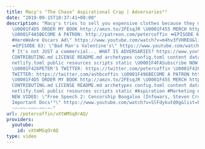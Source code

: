 ```yaml
---
title: Macy's "The Chase" Aspirational Crap | Adversaries⁶⁵
date: "2019-09-15T10:37:41+08:00"
description: "Macy's tries to sell you expensive clothes because they make you better!
  \U0001F4D5 ORDER MY BOOK http://amzn.to/2FEsqJR \U0001F455 MERCH https://www.teepublic.com/stores/peter-coffin
  \U0001F4A5BECOME A PATRON: http://patreon.com/petercoffin ⏪EPISODE 64: \"Twitter's
  #HereWeAre Oscars Ad\" https://www.youtube.com/watch?v=m4hv3fVHREU&list=PL9oHQnEByWyXeSTT3Vm3oyTR-e3Tg0Vj0
  ⏪EPISODE 63: \"Bad Man's Valentine's\" https://www.youtube.com/watch?v=ALme06tTOAg&list=PL9oHQnEByWyXeSTT3Vm3oyTR-e3Tg0Vj0
  ❓ It's not JUST a commercial... WHAT IS ADVERSARIES? https://www.youtube.com/watch?v=eiyOLXfOin4&index=3&list=PL9oHQnEByWyXeSTT3Vm3oyTR-e3Tg0Vj0
  CONTRIBUTING.md LICENSE README.md archetypes config.toml content data i18n layouts
  netlify.toml public resources scripts static \U0001F4FASubscribe NOW! http://petercoff.in/subscribe
  \U0001F426PETER'S TWITTER: https://twitter.com/petercoffin \U0001F426ASHLEIGH'S
  TWITTER: https://twitter.com/ashbcoffin \U0001F496BECOME A PATRON http://patreon.com/petercoffin
  \U0001F4D5 ORDER MY BOOK http://amzn.to/2FEsqJR \U0001F455 MERCH https://www.teepublic.com/stores/peter-coffin
  CONTRIBUTING.md LICENSE README.md archetypes config.toml content data i18n layouts
  netlify.toml public resources scripts static #Aspiration #Marketing #Shopping -~-~~-~~~-~~-~-
  NEW VIDEO: \"Free Speech 2: Censorship Boogaloo (Infowars, Steven Crowder) | Very
  Important Docs²³\" https://www.youtube.com/watch?v=SlFdykutQ0g&list=PL9oHQnEByWyXObkJN9YYQS9hxBjpN8RLG
  -~-~~-~~~-~~-~-"
url: /petercoffin/vXtWMSqOrAQ/
providers:
  youtube:
    id: vXtWMSqOrAQ
type: video
---
```

